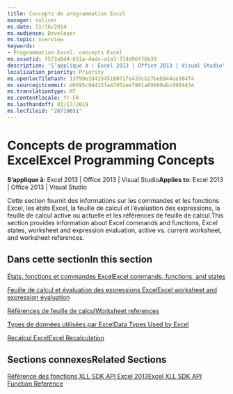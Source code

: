 ```yaml
---
title: Concepts de programmation Excel
manager: soliver
ms.date: 11/16/2014
ms.audience: Developer
ms.topic: overview
keywords:
- Programmation Excel, concepts Excel
ms.assetid: f572a0d4-631a-4adc-a1a3-714d96ff6b39
description: 'S’applique à : Excel 2013 | Office 2013 | Visual Studio'
localization_priority: Priority
ms.openlocfilehash: 13f99e3d4154516071fe42dcb27beb944ce384f4
ms.sourcegitcommit: d6695c94415fa47952ee7961a69660abc0904434
ms.translationtype: HT
ms.contentlocale: fr-FR
ms.lasthandoff: 01/17/2019
ms.locfileid: "28719651"
---
```

# <a name="excel-programming-concepts"></a><span data-ttu-id="4e651-104">Concepts de programmation Excel</span><span class="sxs-lookup"><span data-stu-id="4e651-104">Excel Programming Concepts</span></span>

 <span data-ttu-id="4e651-105">**S’applique à**: Excel 2013 | Office 2013 | Visual Studio</span><span class="sxs-lookup"><span data-stu-id="4e651-105">**Applies to**: Excel 2013 | Office 2013 | Visual Studio</span></span> 
  
<span data-ttu-id="4e651-106">Cette section fournit des informations sur les commandes et les fonctions Excel, les états Excel, la feuille de calcul et l’évaluation des expressions, la feuille de calcul active ou actuelle et les références de feuille de calcul.</span><span class="sxs-lookup"><span data-stu-id="4e651-106">This section provides information about Excel commands and functions, Excel states, worksheet and expression evaluation, active vs. current worksheet, and worksheet references.</span></span>
  
## <a name="in-this-section"></a><span data-ttu-id="4e651-107">Dans cette section</span><span class="sxs-lookup"><span data-stu-id="4e651-107">In this section</span></span>

[<span data-ttu-id="4e651-108">États, fonctions et commandes Excel</span><span class="sxs-lookup"><span data-stu-id="4e651-108">Excel commands, functions, and states</span></span>](excel-commands-functions-and-states.md)
  
> 
    
[<span data-ttu-id="4e651-109">Feuille de calcul et évaluation des expressions Excel</span><span class="sxs-lookup"><span data-stu-id="4e651-109">Excel worksheet and expression evaluation</span></span>](excel-worksheet-and-expression-evaluation.md)
  
> 
    
[<span data-ttu-id="4e651-110">Références de feuille de calcul</span><span class="sxs-lookup"><span data-stu-id="4e651-110">Worksheet references</span></span>](worksheet-references.md)
  
> 
    
[<span data-ttu-id="4e651-111">Types de données utilisées par Excel</span><span class="sxs-lookup"><span data-stu-id="4e651-111">Data Types Used by Excel</span></span>](data-types-used-by-excel.md)
  
> 
    
[<span data-ttu-id="4e651-112">Recalcul Excel</span><span class="sxs-lookup"><span data-stu-id="4e651-112">Excel Recalculation</span></span>](excel-recalculation.md)
  
> 
    
## <a name="related-sections"></a><span data-ttu-id="4e651-113">Sections connexes</span><span class="sxs-lookup"><span data-stu-id="4e651-113">Related Sections</span></span>

[<span data-ttu-id="4e651-114">Référence des fonctions XLL SDK API Excel 2013</span><span class="sxs-lookup"><span data-stu-id="4e651-114">Excel XLL SDK API Function Reference</span></span>](excel-xll-sdk-api-function-reference.md)
  
> 
    

